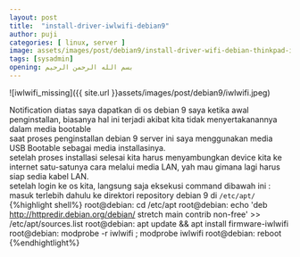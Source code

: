 ```yaml
---
layout: post
title:  "install-driver-iwlwifi-debian9"
author: puji
categories: [ linux, server ]
image: assets/images/post/debian9/install-driver-wifi-debian-thinkpad-iwlwifi-linux.jpg
tags: [sysadmin]
opening: بسم الله الرحمن الرحيم
---
```

![iwlwifi_missing]({{ site.url }}assets/images/post/debian9/iwlwifi.jpeg)  

Notification diatas saya dapatkan di os debian 9 saya ketika awal penginstallan, biasanya hal ini terjadi akibat kita tidak menyertakanannya dalam media bootable  
saat proses penginstallan debian 9 server ini saya menggunakan media USB Bootable sebagai media installasinya.  
setelah proses installasi selesai kita harus menyambungkan device kita ke internet satu-satunya cara melalui media LAN, yah mau gimana lagi harus siap sedia kabel LAN.  
setelah login ke os kita, langsung saja eksekusi command dibawah ini :  
masuk terlebih dahulu ke direktori repository debian 9 di ```/etc/apt/```
{%highlight shell%}
root@debian: cd /etc/apt
root@debian: echo 'deb http://httpredir.debian.org/debian/ stretch main contrib non-free' >> /etc/apt/sources.list
root@debian: apt update && apt install firmware-iwlwifi
root@debian: modprobe -r iwlwifi ; modprobe iwlwifi
root@debian: reboot
{%endhightlight%}
